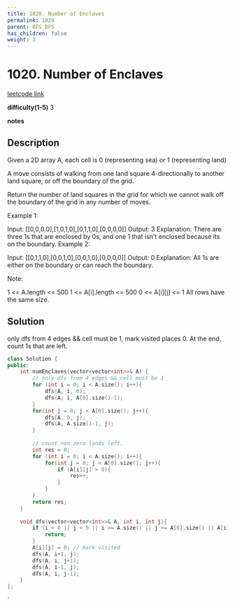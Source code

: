 ```yaml
---
title: 1020. Number of Enclaves
permalink: 1020
parent: BFS_DFS
has_children: false
weight: 3
---
```

# 1020. Number of Enclaves
[leetcode link](https://leetcode.com/problems/number-of-enclaves/)

**difficulty(1-5)** 
3

**notes**   


## Description
Given a 2D array A, each cell is 0 (representing sea) or 1 (representing land)

A move consists of walking from one land square 4-directionally to another land square, or off the boundary of the grid.

Return the number of land squares in the grid for which we cannot walk off the boundary of the grid in any number of moves.

 

Example 1:

Input: [[0,0,0,0],[1,0,1,0],[0,1,1,0],[0,0,0,0]]
Output: 3
Explanation: 
There are three 1s that are enclosed by 0s, and one 1 that isn't enclosed because its on the boundary.
Example 2:

Input: [[0,1,1,0],[0,0,1,0],[0,0,1,0],[0,0,0,0]]
Output: 0
Explanation: 
All 1s are either on the boundary or can reach the boundary.
 

Note:

1 <= A.length <= 500
1 <= A[i].length <= 500
0 <= A[i][j] <= 1
All rows have the same size.

## Solution
only dfs from 4 edges && cell must be 1, mark visited places 0.
At the end, count 1s that are left. 

```c++
class Solution {
public:
    int numEnclaves(vector<vector<int>>& A) {
        // only dfs from 4 edges && cell must be 1
        for (int i = 0; i < A.size(); i++){
            dfs(A, i, 0);
            dfs(A, i, A[0].size()-1);
        }
        for(int j = 0; j < A[0].size(); j++){
            dfs(A, 0, j);
            dfs(A, A.size()-1, j);
        }
        
        // count non zero lands left.
        int res = 0;
        for (int i = 0; i < A.size(); i++){
            for(int j = 0; j < A[0].size(); j++){
                if (A[i][j] > 0){
                    res++;
                }
            }
        }
        return res;
    }
    
    void dfs(vector<vector<int>>& A, int i, int j){
        if (i < 0 || j < 0 || i >= A.size() || j >= A[0].size() || A[i][j] == 0){
            return;
        }
        A[i][j] = 0; // mark visited
        dfs(A, i+1, j);
        dfs(A, i, j+1);
        dfs(A, i-1, j);
        dfs(A, i, j-1);
    }
};
```

<!-- 
Default label
{: .label }

Blue label
{: .label .label-blue }

Stable
{: .label .label-green }

New release
{: .label .label-purple }

Coming soon
{: .label .label-yellow }

Deprecated
{: .label .label-red } -->
`